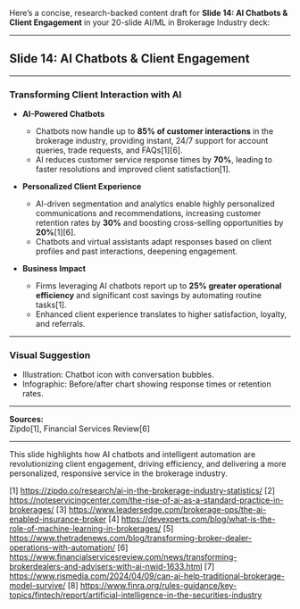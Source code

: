 Here’s a concise, research-backed content draft for **Slide 14: AI Chatbots & Client Engagement** in your 20-slide AI/ML in Brokerage Industry deck:

---

## **Slide 14: AI Chatbots & Client Engagement**

---

### **Transforming Client Interaction with AI**

- **AI-Powered Chatbots**
  - Chatbots now handle up to **85% of customer interactions** in the brokerage industry, providing instant, 24/7 support for account queries, trade requests, and FAQs[1][6].
  - AI reduces customer service response times by **70%**, leading to faster resolutions and improved client satisfaction[1].

- **Personalized Client Experience**
  - AI-driven segmentation and analytics enable highly personalized communications and recommendations, increasing customer retention rates by **30%** and boosting cross-selling opportunities by **20%**[1][6].
  - Chatbots and virtual assistants adapt responses based on client profiles and past interactions, deepening engagement.

- **Business Impact**
  - Firms leveraging AI chatbots report up to **25% greater operational efficiency** and significant cost savings by automating routine tasks[1].
  - Enhanced client experience translates to higher satisfaction, loyalty, and referrals.

---

### **Visual Suggestion**
- Illustration: Chatbot icon with conversation bubbles.
- Infographic: Before/after chart showing response times or retention rates.

---

**Sources:**  
Zipdo[1], Financial Services Review[6]

---

This slide highlights how AI chatbots and intelligent automation are revolutionizing client engagement, driving efficiency, and delivering a more personalized, responsive service in the brokerage industry.

[1] https://zipdo.co/research/ai-in-the-brokerage-industry-statistics/
[2] https://noteservicingcenter.com/the-rise-of-ai-as-a-standard-practice-in-brokerages/
[3] https://www.leadersedge.com/brokerage-ops/the-ai-enabled-insurance-broker
[4] https://devexperts.com/blog/what-is-the-role-of-machine-learning-in-brokerages/
[5] https://www.thetradenews.com/blog/transforming-broker-dealer-operations-with-automation/
[6] https://www.financialservicesreview.com/news/transforming-brokerdealers-and-advisers-with-ai-nwid-1633.html
[7] https://www.rismedia.com/2024/04/09/can-ai-help-traditional-brokerage-model-survive/
[8] https://www.finra.org/rules-guidance/key-topics/fintech/report/artificial-intelligence-in-the-securities-industry
